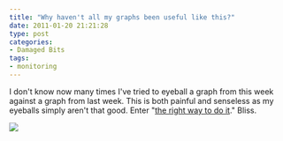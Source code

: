 ```yaml
---
title: "Why haven't all my graphs been useful like this?"
date: 2011-01-20 21:21:28
type: post
categories:
- Damaged Bits
tags:
- monitoring
---
```


<p>I don't know now many times I've tried to eyeball a graph from this week against a graph from last week.  This is both painful and senseless as my eyeballs simply aren't that good.  Enter "<a href="http://circonus.com/blog/2011/01/does-this-look-right-to-you">the right way to do it</a>."  Bliss.</p>  <img src="http://circonus.com/i/content/blog/longspike-overlay.png" />
